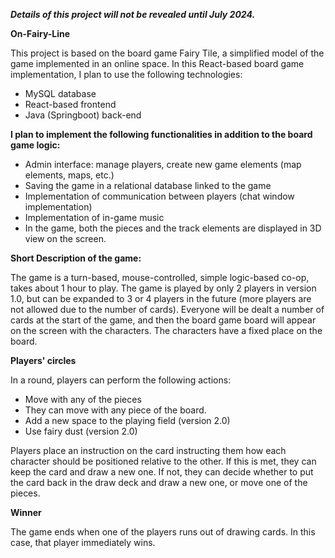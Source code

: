 ***Details of this project will not be revealed until July 2024.***




**On-Fairy-Line**

This project is based on the board game Fairy Tile, a simplified model of the game implemented in an online space. In this React-based board game implementation, I plan to use the following technologies:
- MySQL database
- React-based frontend
- Java (Springboot) back-end

**I plan to implement the following functionalities in addition to the board game logic:**

- Admin interface: manage players, create new game elements (map elements, maps, etc.)
- Saving the game in a relational database linked to the game
- Implementation of communication between players (chat window implementation)
- Implementation of in-game music
- In the game, both the pieces and the track elements are displayed in 3D view on the screen.

**Short Description of the game:**

The game is a turn-based, mouse-controlled, simple logic-based co-op, takes about 1 hour to play. The game is played by only 2 players in version 1.0, but can be expanded to 3 or 4 players in the future (more players are not allowed due to the number of cards). Everyone will be dealt a number of cards at the start of the game, and then the board game board will appear on the screen with the characters. The characters have a fixed place on the board.

**Players' circles**

In a round, players can perform the following actions:
 - Move with any of the pieces
 - They can move with any piece of the board.
 - Add a new space to the playing field (version 2.0)
 - Use fairy dust (version 2.0) 

Players place an instruction on the card instructing them how each character should be positioned relative to the other. If this is met, they can keep the card and draw a new one. If not, they can decide whether to put the card back in the draw deck and draw a new one, or move one of the pieces.

**Winner**

The game ends when one of the players runs out of drawing cards. In this case, that player immediately wins.

